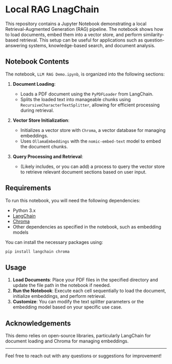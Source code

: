 
# Local RAG LnagChain

This repository contains a Jupyter Notebook demonstrating a local Retrieval-Augmented Generation (RAG) pipeline. 
The notebook shows how to load documents, embed them into a vector store, and perform similarity-based retrieval. 
This setup can be useful for applications such as question-answering systems, knowledge-based search, and document analysis.

## Notebook Contents

The notebook, `LLM RAG Demo.ipynb`, is organized into the following sections:

1. **Document Loading**: 
   - Loads a PDF document using the `PyPDFLoader` from LangChain.
   - Splits the loaded text into manageable chunks using `RecursiveCharacterTextSplitter`, allowing for efficient processing during retrieval.

2. **Vector Store Initialization**:
   - Initializes a vector store with `Chroma`, a vector database for managing embeddings.
   - Uses `OllamaEmbeddings` with the `nomic-embed-text` model to embed the document chunks.

3. **Query Processing and Retrieval**:
   - (Likely includes, or you can add) a process to query the vector store to retrieve relevant document sections based on user input.

## Requirements

To run this notebook, you will need the following dependencies:

- Python 3.x
- [LangChain](https://github.com/hwchase17/langchain)
- [Chroma](https://github.com/chroma-core/chroma)
- Other dependencies as specified in the notebook, such as embedding models

You can install the necessary packages using:

```bash
pip install langchain chroma
```

## Usage

1. **Load Documents**: Place your PDF files in the specified directory and update the file path in the notebook if needed.
2. **Run the Notebook**: Execute each cell sequentially to load the document, initialize embeddings, and perform retrieval.
3. **Customize**: You can modify the text splitter parameters or the embedding model based on your specific use case.

## Acknowledgements

This demo relies on open-source libraries, particularly LangChain for document loading and Chroma for managing embeddings.

---

Feel free to reach out with any questions or suggestions for improvement!
